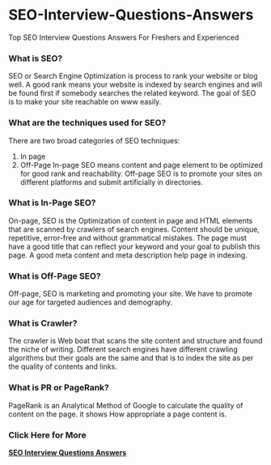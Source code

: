 # SEO-Interview-Questions-Answers
Top SEO Interview Questions Answers For Freshers and Experienced

### What is SEO?
SEO or Search Engine Optimization is process to rank your website or blog well. A good rank means your website is indexed by search engines and will be found first if somebody searches the related keyword. The goal of SEO is to make your site reachable on www easily.

### What are the techniques used for SEO?
There are two broad categories of SEO techniques:
1. In page
2. Off-Page
In-page SEO means content and page element to be optimized for good rank and reachability. Off-page SEO is to promote your sites on different platforms and submit artificially in directories.

### What is In-Page SEO?
On-page, SEO is the Optimization of content in page and HTML elements that are scanned by crawlers of search engines.  Content should be unique, repetitive, error-free and without grammatical mistakes. The page must have a good title that can reflect your keyword and your goal to publish this page. A good meta content and meta description help page in indexing.

### What is Off-Page SEO?
Off-page, SEO is marketing and promoting your site. We have to promote our age for targeted audiences and demography.

### What is Crawler?
The crawler is Web boat that scans the site content and structure and found the niche of writing. Different search engines have different crawling algorithms but their goals are the same and that is to index the site as per the quality of contents and links.

### What is PR or PageRank?
PageRank is an Analytical Method of Google to calculate the quality of content on the page. it shows How appropriate a page content is.

### Click Here for More 
**[SEO Interview Questions Answers](https://www.interviewsortout.com/seo-interview-questions-answers/)**
